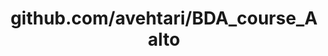 ---
layout: post
title: github.com/avehtari/BDA_course_Aalto
categories: link
tags: [انگلیسی, گیت‌هاب, برنامه‌نویسی]
---